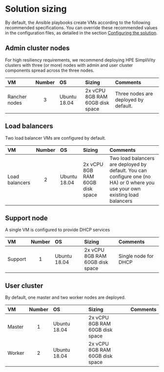 # Solution sizing

By default, the Ansible playbooks create VMs according to the following recommended specifications. You can override
these recommended values in the configuration files, as detailed in the section
[Configuring the solution](../config-core/group-vars).



## Admin cluster nodes
For high resiliency requirements, we recommend deploying HPE SimpliVity clusters with three (or more) nodes with
admin and user cluster components spread across the three nodes.

|VM|Number|OS|Sizing|Comments|
|:-------|:---:|:---|:----------|:----------|
|Rancher nodes|3|Ubuntu 18.04|2x&nbsp;vCPU<br>8GB RAM<br>60GB disk space|Three nodes are deployed by default.|


## Load balancers

Two load balancer VMs are configured by default.

|VM|Number|OS|Sizing|Comments|
|:-------|:---:|:---|:----------|:----------|
|Load balancers|2|Ubuntu 18.04|2x&nbsp;vCPU<br>8GB RAM<br>60GB disk space|Two load balancers are deployed by default. You can configure one (no HA) or 0 where you use your own existing load balancers|

## Support node

A single VM is configured to provide DHCP services

|VM|Number|OS|Sizing|Comments|
|:-------|:---:|:---|:----------|:----------|
|Support|1|Ubuntu 18.04|2x&nbsp;vCPU<br>8GB RAM<br>60GB disk space|Single node for DHCP|


## User cluster

By default, one master and two worker nodes are deployed.

|VM|Number|OS|Sizing|Comments|
|:-------|:---:|:---|:----------|:----------|
|Master|1|Ubuntu 18.04|2x&nbsp;vCPU<br>8GB RAM<br>60GB disk space||
|Worker|2|Ubuntu 18.04|2x&nbsp;vCPU<br>8GB RAM<br>60GB disk space||

<Vssue :title="$title" />